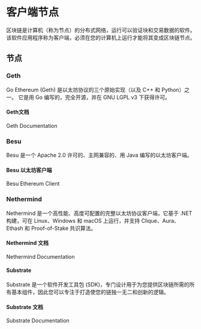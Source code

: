 # 客户端节点
区块链是计算机（称为节点）的分布式网络，运行可以验证块和交易数据的软件。 该软件应用程序称为客户端，必须在您的计算机上运行才能将其变成区块链节点。

## 节点

### Geth
Go Ethereum (Geth) 是以太坊协议的三个原始实现（以及 C++ 和 Python）之一。 它是用 Go 编写的，完全开源，并在 GNU LGPL v3 下获得许可。

#### Geth文档
Geth Documentation

### Besu
Besu 是一个 Apache 2.0 许可的、主网兼容的、用 Java 编写的以太坊客户端。

#### Besu 以太坊客户端
Besu Ethereum Client

### Nethermind
Nethermind 是一个高性能、高度可配置的完整以太坊协议客户端，它基于 .NET 构建，可在 Linux、Windows 和 macOS 上运行，并支持 Clique、Aura、Ethash 和 Proof-of-Stake 共识算法。

#### Nethermind 文档
Nethermind Documentation
#### Substrate
Substrate 是一个软件开发工具包 (SDK)，专门设计用于为您提供区块链所需的所有基本组件，因此您可以专注于打造使您的链独一无二和创新的逻辑。

#### Substrate 文档
Substrate Documentation